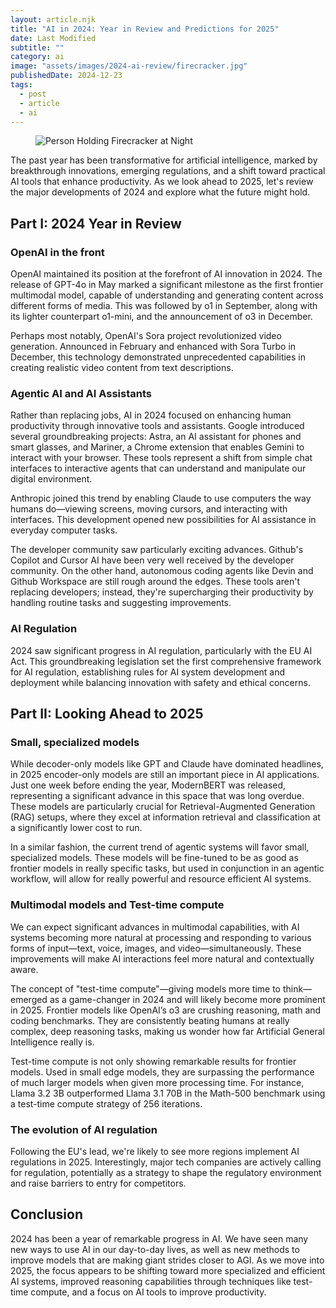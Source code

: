 ```yaml
---
layout: article.njk
title: "AI in 2024: Year in Review and Predictions for 2025"
date: Last Modified
subtitle: ""
category: ai
image: "assets/images/2024-ai-review/firecracker.jpg"
publishedDate: 2024-12-23
tags:
  - post
  - article
  - ai
---
```


<figure>
<img style="aspect-ratio: 897/467" alt="Person Holding Firecracker at Night" src="{{ image }}" />
</figure>

The past year has been transformative for artificial intelligence, marked by breakthrough innovations, emerging regulations, and a shift toward practical AI tools that enhance productivity. As we look ahead to 2025, let's review the major developments of 2024 and explore what the future might hold.

## Part I: 2024 Year in Review

### OpenAI in the front

OpenAI maintained its position at the forefront of AI innovation in 2024. The release of GPT-4o in May marked a significant milestone as the first frontier multimodal model, capable of understanding and generating content across different forms of media. This was followed by o1 in September, along with its lighter counterpart o1-mini, and the announcement of o3 in December.

Perhaps most notably, OpenAI's Sora project revolutionized video generation. Announced in February and enhanced with Sora Turbo in December, this technology demonstrated unprecedented capabilities in creating realistic video content from text descriptions.

### Agentic AI and AI Assistants

Rather than replacing jobs, AI in 2024 focused on enhancing human productivity through innovative tools and assistants. Google introduced several groundbreaking projects: Astra, an AI assistant for phones and smart glasses, and Mariner, a Chrome extension that enables Gemini to interact with your browser. These tools represent a shift from simple chat interfaces to interactive agents that can understand and manipulate our digital environment.

Anthropic joined this trend by enabling Claude to use computers the way humans do—viewing screens, moving cursors, and interacting with interfaces. This development opened new possibilities for AI assistance in everyday computer tasks.

The developer community saw particularly exciting advances. Github's Copilot and Cursor AI have been very well received by the developer community. On the other hand, autonomous coding agents like Devin and Github Workspace are still rough around the edges. These tools aren't replacing developers; instead, they're supercharging their productivity by handling routine tasks and suggesting improvements.

### AI Regulation

2024 saw significant progress in AI regulation, particularly with the EU AI Act. This groundbreaking legislation set the first comprehensive framework for AI regulation, establishing rules for AI system development and deployment while balancing innovation with safety and ethical concerns.

## Part II: Looking Ahead to 2025

### Small, specialized models

While decoder-only models like GPT and Claude have dominated headlines, in 2025 encoder-only models are still an important piece in AI applications. Just one week before ending the year, ModernBERT was released, representing a significant advance in this space that was long overdue. These models are particularly crucial for Retrieval-Augmented Generation (RAG) setups, where they excel at information retrieval and classification at a significantly lower cost to run.

In a similar fashion, the current trend of agentic systems will favor small, specialized models. These models will be fine-tuned to be as good as frontier models in really specific tasks, but used in conjunction in an agentic workflow, will allow for really powerful and resource efficient AI systems.

### Multimodal models and Test-time compute

We can expect significant advances in multimodal capabilities, with AI systems becoming more natural at processing and responding to various forms of input—text, voice, images, and video—simultaneously. These improvements will make AI interactions feel more natural and contextually aware.

The concept of "test-time compute"—giving models more time to think—emerged as a game-changer in 2024 and will likely become more prominent in 2025. Frontier models like OpenAI’s o3 are crushing reasoning, math and coding benchmarks. They are consistently beating humans at really complex, deep reasoning tasks, making us wonder how far Artificial General Intelligence really is.

Test-time compute is not only showing remarkable results for frontier models. Used in small edge models, they are surpassing the performance of much larger models when given more processing time. For instance, Llama 3.2 3B outperformed Llama 3.1 70B in the Math-500 benchmark using a test-time compute strategy of 256 iterations.

### The evolution of AI regulation

Following the EU's lead, we're likely to see more regions implement AI regulations in 2025. Interestingly, major tech companies are actively calling for regulation, potentially as a strategy to shape the regulatory environment and raise barriers to entry for competitors.

## Conclusion

2024 has been a year of remarkable progress in AI. We have seen many new ways to use AI in our day-to-day lives, as well as new methods to improve models that are making giant strides closer to AGI. As we move into 2025, the focus appears to be shifting toward more specialized and efficient AI systems, improved reasoning capabilities through techniques like test-time compute, and a focus on AI tools to improve productivity.
